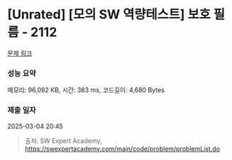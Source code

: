 # [Unrated] [모의 SW 역량테스트] 보호 필름 - 2112 

[문제 링크](https://swexpertacademy.com/main/code/problem/problemDetail.do?contestProbId=AV5V1SYKAaUDFAWu) 

### 성능 요약

메모리: 96,092 KB, 시간: 383 ms, 코드길이: 4,680 Bytes

### 제출 일자

2025-03-04 20:45



> 출처: SW Expert Academy, https://swexpertacademy.com/main/code/problem/problemList.do